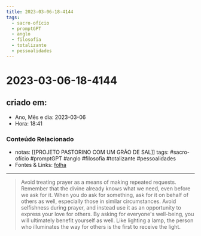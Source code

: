 ```yaml
---
title: 2023-03-06-18-4144
tags:
  - sacro-ofício
  - promptGPT
  - anglo
  - filosofia
  - totalizante
  - pessoalidades
---
```

# 2023-03-06-18-4144

## criado em: 
-  Ano, Mês e dia: 2023-03-06
- Hora: 18:41

### Conteúdo Relacionado
- notas: [[PROJETO PASTORINO COM UM GRÃO DE SAL]]
tags: #sacro-ofício #promptGPT #anglo #filosofia #totalizante #pessoalidades 
- Fontes & Links: [folha](https://www1.folha.uol.com.br/folha/livrariadafolha/825139-ha-cem-anos-nascia-carlos-torres-pastorino-autor-de-minutos-de-sabedoria.shtml)
---
>Avoid treating prayer as a means of making repeated requests. Remember that the divine already knows what we need, even before we ask for it. When you do ask for something, ask for it on behalf of others as well, especially those in similar circumstances. Avoid selfishness during prayer, and instead use it as an opportunity to express your love for others. By asking for everyone's well-being, you will ultimately benefit yourself as well. Like lighting a lamp, the person who illuminates the way for others is the first to receive the light.